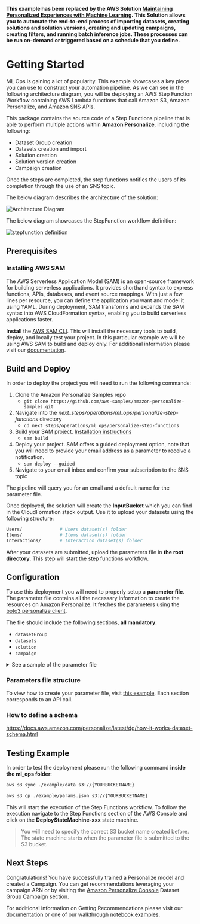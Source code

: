 **This example has been replaced by the AWS Solution [Maintaining Personalized Experiences with Machine Learning](https://aws.amazon.com/solutions/implementations/maintaining-personalized-experiences-with-ml/). This Solution allows you to automate the end-to-end process of importing datasets, creating solutions and solution versions, creating and updating campaigns, creating filters, and running batch inference jobs. These processes can be run on-demand or triggered based on a schedule that you define.**

# Getting Started

ML Ops is gaining a lot of popularity. This example showcases a key piece you can use to construct your automation pipeline. As we can see in the following architecture diagram, you will be deploying an AWS Step Function Workflow containing AWS Lambda functions that call Amazon S3, Amazon Personalize, and Amazon SNS APIs.

This package contains the source code of a Step Functions pipeline that is able to perform
multiple actions within **Amazon Personalize**, including the following:

- Dataset Group creation
- Datasets creation and import
- Solution creation
- Solution version creation
- Campaign creation

Once the steps are completed, the step functions notifies the users of its completion through the
use of an SNS topic.

The below diagram describes the architecture of the solution:

![Architecture Diagram](images/architecture.png)

The below diagram showcases the StepFunction workflow definition:

![stepfunction definition](images/stepfunctions.png)

## Prerequisites

### Installing AWS SAM

The AWS Serverless Application Model (SAM) is an open-source framework for building serverless applications. It provides shorthand syntax to express functions, APIs, databases, and event source mappings. With just a few lines per resource, you can define the application you want and model it using YAML. During deployment, SAM transforms and expands the SAM syntax into AWS CloudFormation syntax, enabling you to build serverless applications faster.

**Install** the [AWS SAM CLI](https://docs.aws.amazon.com/serverless-application-model/latest/developerguide/serverless-sam-cli-install.html).
This will install the necessary tools to build, deploy, and locally test your project. In this particular example we will be using AWS SAM to build and deploy only. For additional information please visit our [documentation](https://docs.aws.amazon.com/serverless-application-model/latest/developerguide/what-is-sam.html).

## Build and Deploy

In order to deploy the project you will need to run the following commands:

1. Clone the Amazon Personalize Samples repo
    - `git clone https://github.com/aws-samples/amazon-personalize-samples.git`
2. Navigate into the *next_steps/operations/ml_ops/personalize-step-functions* directory
    - `cd next_steps/operations/ml_ops/personalize-step-functions`
3. Build your SAM project. [Installation instructions](https://docs.aws.amazon.com/serverless-application-model/latest/developerguide/serverless-sam-cli-install.html)
    - `sam build`
4. Deploy your project. SAM offers a guided deployment option, note that you will need to provide your email address as a parameter to receive a notification.
    - `sam deploy --guided`
5. Navigate to your email inbox and confirm your subscription to the SNS topic

The pipeline will query you for an email and a default name for the parameter file.

Once deployed, the solution will create the **InputBucket** which you can find in the CloudFormation stack output. Use it to upload your datasets
using the following structure:

```bash
Users/              # Users dataset(s) folder
Items/              # Items dataset(s) folder
Interactions/       # Interaction dataset(s) folder
```

After your datasets are submitted, upload the parameters file in **the root directory**. This step
 will start the step functions workflow.

## Configuration

To use this deployment you will need to properly setup a **parameter file**. The parameter file
contains all the necessary information to create the resources on Amazon Personalize. It fetches
the parameters using the [boto3 personalize client](https://boto3.amazonaws.com/v1/documentation/api/latest/reference/services/personalize.html).

The file should include the following sections, **all mandatory**:
- `datasetGroup`
- `datasets`
- `solution`
- `campaign`

<details><summary>See a sample of the parameter file</summary>
<p>

```json
{
    "datasetGroup": {
        "name":"DatasetGroup"
    },
    "datasets": {
        "Interactions": {
            "name":"InteractionsDataset",
            "schema": {
              "type": "record",
              "name": "Interactions",
              "namespace": "com.amazonaws.personalize.schema",
              "fields": [
                {
                  "name": "USER_ID",
                  "type": "string"
                },
                {
                  "name": "ITEM_ID",
                  "type": "string"
                },
                {
                  "name": "TIMESTAMP",
                  "type": "long"
                }
              ],
              "version": "1.0"
            }
        },
        "Users": {
            "name": "UsersDataset",
                "schema": {
                "type": "record",
                "name": "Users",
                "namespace": "com.amazonaws.personalize.schema",
                "fields": [
                    {
                        "name": "USER_ID",
                        "type": "string"
                    },
                    {
                        "name": "GENDER",
                        "type": "string",
                        "categorical": true
                    },
                    {
                        "name": "AGE",
                        "type": "int"
                    }
                ],
                "version": "1.0"
            }
        }
    },
    "solution": {
        "name": "Solution",
        "performAutoML": true
    },
    "campaign": {
        "name": "Campaign",
        "minProvisionedTPS": 1
    }
}
```
</p>
</details>

### Parameters file structure

To view how to create your parameter file, visit [this example](./example/params.json).
Each section corresponds to an API call.

### How to define a schema

https://docs.aws.amazon.com/personalize/latest/dg/how-it-works-dataset-schema.html


## Testing Example

In order to test the deployment please run the following command **inside the ml_ops folder**:


```bash
aws s3 sync ./example/data s3://{YOURBUCKETNAME}

aws s3 cp ./example/params.json s3://{YOURBUCKETNAME}
```

This will start the execution of the Step Functions workflow. To follow the execution navigate
to the Step Functions section of the AWS Console and click on the **DeployStateMachine-xxx** state
machine.

> You will need to specify the correct S3 bucket name created before. The state machine
starts when the parameter file is submitted to the S3 bucket.

## Next Steps

Congratulations! You have successfully trained a Personalize model and created a Campaign. You can get recommendations leveraging your campaign ARN or by visiting the [Amazon Personalize Console](https://console.aws.amazon.com/personalize/home?region=us-east-1#datasetGroups) Dataset Group Campaign section.

For additional information on Getting Recommendations please visit our [documentation](https://docs.aws.amazon.com/personalize/latest/dg/getting-recommendations.html) or one of our walkthrough [notebook examples](https://github.com/aws-samples/amazon-personalize-samples/blob/master/personalize_sample_notebook.ipynb).

